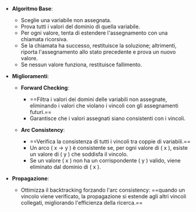 - **Algoritmo Base**: 
  - Sceglie una variabile non assegnata.
  - Prova tutti i valori del dominio di quella variabile.
  - Per ogni valore, tenta di estendere l'assegnamento con una chiamata ricorsiva.
  - Se la chiamata ha successo, restituisce la soluzione; altrimenti, riporta l'assegnamento allo stato precedente e prova un nuovo valore.
  - Se nessun valore funziona, restituisce fallimento.

- **Miglioramenti**:
  - **Forward Checking**: 
    - ==Filtra i valori dei domini delle variabili non assegnate, eliminando i valori che violano i vincoli con gli assegnamenti futuri.==
    - Garantisce che i valori assegnati siano consistenti con i vincoli.
  
  - **Arc Consistency**: 
    - ==Verifica la consistenza di tutti i vincoli tra coppie di variabili.==
    - Un arco \( x -> y \) è consistente se, per ogni valore di \( x \), esiste un valore di \( y \) che soddisfa il vincolo.
    - Se un valore \( x \) non ha un corrispondente \( y \) valido, viene eliminato dal dominio di \( x \).

- **Propagazione**:
  - Ottimizza il backtracking forzando l'arc consistency: ==quando un vincolo viene verificato, la propagazione si estende agli altri vincoli collegati, migliorando l'efficienza della ricerca.==